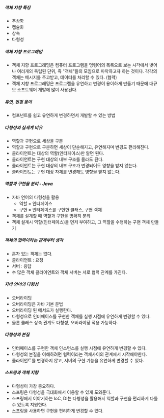 ##### 객체 지향 특징

- 추상화
- 캡슐화
- 상속
- 다형성

##### 객체 지향 프로그래밍

- 객체 지향 프로그래밍은 컴퓨터 프로그램을 명령어의 목록으로 보는 시각에서 벗어나 여러개의 독립된 단위, 즉 "객체"들의 모임으로 파악하고자 하는 것이다. 각각의 객체는 메시지를 주고받고, 데이터를 처리할 수 있다. (협력)
- 객체 지향 프로그래밍은 프로그램을 유연하고 변경이 용이하게 만들기 때문에 대규모 소프트웨어 개발에 많이 사용된다.

##### 유연, 변경 용이

- 컴포넌트를 쉽고 유연하게 변경하면서 개발할 수 있는 방법

##### 다형성의 실세계 비유

- 역할과 구현으로 세상을 구분
- 역할과 구현으로 구분하면 세상이 단순해지고, 유연해지며 변경도 편리해진다.
- 클라이언트는 대상의 역할(인터페이스)만 알면 된다.
- 클라이언트는 구현 대상의 내부 구조를 몰라도 된다.
- 클라이언트는 구현 대상의 내부 구조가 변경되어도 영향을 받지 않는다.
- 클라이언트는 구현 대상 자체를 변경해도 영향을 받지 않는다.

##### 역할과 구현을 분리 - Java

- 자바 언어의 다형성을 활용
  - 역할 = 인터페이스
  - 구현 = 인터페이스를 구현한 클래스, 구현 객체
- 객체를 설계할 때 역할과 구현을 명확히 분리
- 객체 설계시 역할(인터페이스)을 먼저 부여하고, 그 역할을 수행하는 구현 객체 만들기

##### 객체의 협력이라는 관계부터 생각

- 혼자 있는 객체는 없다.
- 클라이언트 : 요청
- 서버 : 응답
- 수 많은 객체 클라이언트와 객체 서버는 서로 협력 관계를 가진다.

##### 자바 언어의 다형성

- 오버라이딩
- 오버라이딩은 자바 기본 문법
- 오버라이딩 된 메서드가 실행한다.
- 다형성으로 인터페이스를 구현한 객체를 실행 시점에 유연하게 변경할 수 있다.
- 물론 클래스 상속 관계도 다형성, 오버라이딩 적용 가능하다.

##### 다형성의 본질

- 인터페이스를 구현한 객체 인스턴스를 실행 시점에 유연하게 변경할 수 있다.
- 다형성의 본질을 이해하려면 협력이라는 객체사이의 관계에서 시작해야한다.
- 클라이언트를 변경하지 않고, 서버의 구현 기능을 유연하게 변경할 수 있다.

##### 스프링과 객체 지향

- 다형성이 가장 중요하다.
- 스프링은 다형성을 극대화해서 이용할 수 있게 도와준다.
- 스프링에서 이야기하는 IoC, DI는 다형성을 활용해서 역할과 구현을 편리하게 다룰 수 있도록 지원한다.
- 스프링을 사용하면 구현을 편리하게 변경할 수 있다.